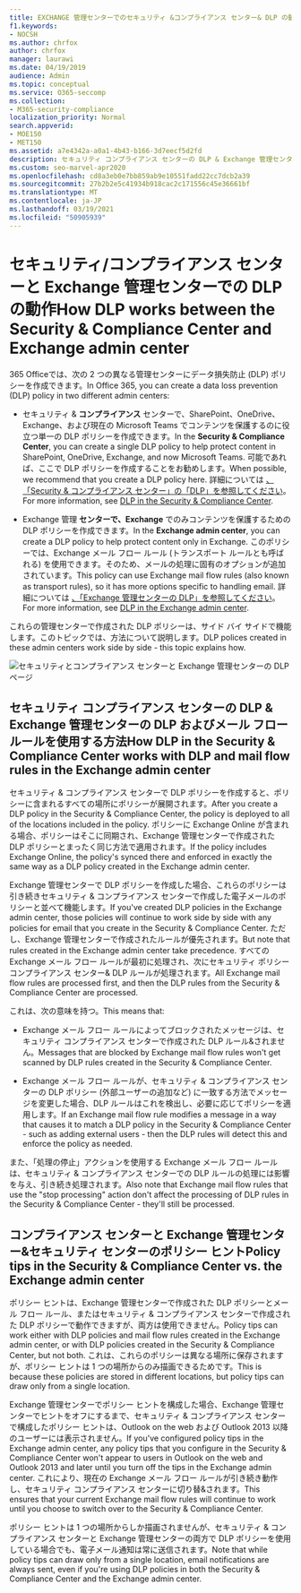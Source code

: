 ```yaml
---
title: EXCHANGE 管理センターでのセキュリティ &コンプライアンス センター& DLP の動作
f1.keywords:
- NOCSH
ms.author: chrfox
author: chrfox
manager: laurawi
ms.date: 04/19/2019
audience: Admin
ms.topic: conceptual
ms.service: O365-seccomp
ms.collection:
- M365-security-compliance
localization_priority: Normal
search.appverid:
- MOE150
- MET150
ms.assetid: a7e4342a-a0a1-4b43-b166-3d7eecf5d2fd
description: セキュリティ コンプライアンス センターの DLP & Exchange 管理センターの DLP およびメール フロー ルール (トランスポート ルール) を使用する方法について説明します。
ms.custom: seo-marvel-apr2020
ms.openlocfilehash: cd8a3eb0e7bb859ab9e10551fadd22cc7dcb2a39
ms.sourcegitcommit: 27b2b2e5c41934b918cac2c171556c45e36661bf
ms.translationtype: MT
ms.contentlocale: ja-JP
ms.lasthandoff: 03/19/2021
ms.locfileid: "50905939"
---
```

# <a name="how-dlp-works-between-the-security--compliance-center-and-exchange-admin-center"></a><span data-ttu-id="5bfb9-103">セキュリティ/コンプライアンス センターと Exchange 管理センターでの DLP の動作</span><span class="sxs-lookup"><span data-stu-id="5bfb9-103">How DLP works between the Security & Compliance Center and Exchange admin center</span></span>

<span data-ttu-id="5bfb9-104">365 Officeでは、次の 2 つの異なる管理センターにデータ損失防止 (DLP) ポリシーを作成できます。</span><span class="sxs-lookup"><span data-stu-id="5bfb9-104">In Office 365, you can create a data loss prevention (DLP) policy in two different admin centers:</span></span>
  
- <span data-ttu-id="5bfb9-105">セキュリティ & **コンプライアンス** センターで、SharePoint、OneDrive、Exchange、および現在の Microsoft Teams でコンテンツを保護するのに役立つ単一の DLP ポリシーを作成できます。</span><span class="sxs-lookup"><span data-stu-id="5bfb9-105">In the **Security & Compliance Center**, you can create a single DLP policy to help protect content in SharePoint, OneDrive, Exchange, and now Microsoft Teams.</span></span> <span data-ttu-id="5bfb9-106">可能であれば、ここで DLP ポリシーを作成することをお勧めします。</span><span class="sxs-lookup"><span data-stu-id="5bfb9-106">When possible, we recommend that you create a DLP policy here.</span></span> <span data-ttu-id="5bfb9-107">詳細については [、「Security & コンプライアンス センター」の「DLP」を参照してください](data-loss-prevention-policies.md)。</span><span class="sxs-lookup"><span data-stu-id="5bfb9-107">For more information, see [DLP in the Security & Compliance Center](data-loss-prevention-policies.md).</span></span>
    
- <span data-ttu-id="5bfb9-108">Exchange 管理 **センターで、Exchange** でのみコンテンツを保護するための DLP ポリシーを作成できます。</span><span class="sxs-lookup"><span data-stu-id="5bfb9-108">In the **Exchange admin center**, you can create a DLP policy to help protect content only in Exchange.</span></span> <span data-ttu-id="5bfb9-109">このポリシーでは、Exchange メール フロー ルール (トランスポート ルールとも呼ばれる) を使用できます。そのため、メールの処理に固有のオプションが追加されています。</span><span class="sxs-lookup"><span data-stu-id="5bfb9-109">This policy can use Exchange mail flow rules (also known as transport rules), so it has more options specific to handling email.</span></span> <span data-ttu-id="5bfb9-110">詳細については [、「Exchange 管理センターの DLP」を参照してください](/exchange/security-and-compliance/data-loss-prevention/data-loss-prevention)。</span><span class="sxs-lookup"><span data-stu-id="5bfb9-110">For more information, see [DLP in the Exchange admin center](/exchange/security-and-compliance/data-loss-prevention/data-loss-prevention).</span></span>
    
<span data-ttu-id="5bfb9-111">これらの管理センターで作成された DLP ポリシーは、サイド バイ サイドで機能します。このトピックでは、方法について説明します。</span><span class="sxs-lookup"><span data-stu-id="5bfb9-111">DLP polices created in these admin centers work side by side - this topic explains how.</span></span>
  
![セキュリティとコンプライアンス センターと Exchange 管理センターの DLP ページ](../media/d3eaa7e7-3b16-457b-bd9c-26707f7b584f.png)
  
## <a name="how-dlp-in-the-security--compliance-center-works-with-dlp-and-mail-flow-rules-in-the-exchange-admin-center"></a><span data-ttu-id="5bfb9-113">セキュリティ コンプライアンス センターの DLP & Exchange 管理センターの DLP およびメール フロー ルールを使用する方法</span><span class="sxs-lookup"><span data-stu-id="5bfb9-113">How DLP in the Security & Compliance Center works with DLP and mail flow rules in the Exchange admin center</span></span>

<span data-ttu-id="5bfb9-114">セキュリティ & コンプライアンス センターで DLP ポリシーを作成すると、ポリシーに含まれるすべての場所にポリシーが展開されます。</span><span class="sxs-lookup"><span data-stu-id="5bfb9-114">After you create a DLP policy in the Security & Compliance Center, the policy is deployed to all of the locations included in the policy.</span></span> <span data-ttu-id="5bfb9-115">ポリシーに Exchange Online が含まれる場合、ポリシーはそこに同期され、Exchange 管理センターで作成された DLP ポリシーとまったく同じ方法で適用されます。</span><span class="sxs-lookup"><span data-stu-id="5bfb9-115">If the policy includes Exchange Online, the policy's synced there and enforced in exactly the same way as a DLP policy created in the Exchange admin center.</span></span> 
  
<span data-ttu-id="5bfb9-116">Exchange 管理センターで DLP ポリシーを作成した場合、これらのポリシーは引き続きセキュリティ & コンプライアンス センターで作成した電子メールのポリシーと並べて機能します。</span><span class="sxs-lookup"><span data-stu-id="5bfb9-116">If you've created DLP policies in the Exchange admin center, those policies will continue to work side by side with any policies for email that you create in the Security & Compliance Center.</span></span> <span data-ttu-id="5bfb9-117">ただし、Exchange 管理センターで作成されたルールが優先されます。</span><span class="sxs-lookup"><span data-stu-id="5bfb9-117">But note that rules created in the Exchange admin center take precedence.</span></span> <span data-ttu-id="5bfb9-118">すべての Exchange メール フロー ルールが最初に処理され、次にセキュリティ ポリシーコンプライアンス センター& DLP ルールが処理されます。</span><span class="sxs-lookup"><span data-stu-id="5bfb9-118">All Exchange mail flow rules are processed first, and then the DLP rules from the Security & Compliance Center are processed.</span></span>
  
<span data-ttu-id="5bfb9-119">これは、次の意味を持つ。</span><span class="sxs-lookup"><span data-stu-id="5bfb9-119">This means that:</span></span>
  
- <span data-ttu-id="5bfb9-120">Exchange メール フロー ルールによってブロックされたメッセージは、セキュリティ コンプライアンス センターで作成された DLP ルール&されません。</span><span class="sxs-lookup"><span data-stu-id="5bfb9-120">Messages that are blocked by Exchange mail flow rules won't get scanned by DLP rules created in the Security & Compliance Center.</span></span>
    
- <span data-ttu-id="5bfb9-121">Exchange メール フロー ルールが、セキュリティ & コンプライアンス センターの DLP ポリシー (外部ユーザーの追加など) に一致する方法でメッセージを変更した場合、DLP ルールはこれを検出し、必要に応じてポリシーを適用します。</span><span class="sxs-lookup"><span data-stu-id="5bfb9-121">If an Exchange mail flow rule modifies a message in a way that causes it to match a DLP policy in the Security & Compliance Center - such as adding external users - then the DLP rules will detect this and enforce the policy as needed.</span></span>
    
<span data-ttu-id="5bfb9-122">また、「処理の停止」アクションを使用する Exchange メール フロー ルールは、セキュリティ & コンプライアンス センターでの DLP ルールの処理には影響を与え、引き続き処理されます。</span><span class="sxs-lookup"><span data-stu-id="5bfb9-122">Also note that Exchange mail flow rules that use the "stop processing" action don't affect the processing of DLP rules in the Security & Compliance Center - they'll still be processed.</span></span>
  
## <a name="policy-tips-in-the-security--compliance-center-vs-the-exchange-admin-center"></a><span data-ttu-id="5bfb9-123">コンプライアンス センターと Exchange 管理センター&セキュリティ センターのポリシー ヒント</span><span class="sxs-lookup"><span data-stu-id="5bfb9-123">Policy tips in the Security & Compliance Center vs. the Exchange admin center</span></span>

<span data-ttu-id="5bfb9-124">ポリシー ヒントは、Exchange 管理センターで作成された DLP ポリシーとメール フロー ルール、またはセキュリティ & コンプライアンス センターで作成された DLP ポリシーで動作できますが、両方は使用できません。</span><span class="sxs-lookup"><span data-stu-id="5bfb9-124">Policy tips can work either with DLP policies and mail flow rules created in the Exchange admin center, or with DLP policies created in the Security & Compliance Center, but not both.</span></span> <span data-ttu-id="5bfb9-125">これは、これらのポリシーは異なる場所に保存されますが、ポリシー ヒントは 1 つの場所からのみ描画できるためです。</span><span class="sxs-lookup"><span data-stu-id="5bfb9-125">This is because these policies are stored in different locations, but policy tips can draw only from a single location.</span></span>
  
<span data-ttu-id="5bfb9-126">Exchange 管理センターでポリシー ヒントを構成した場合、Exchange 管理センターでヒントをオフにするまで、セキュリティ & コンプライアンス センターで構成したポリシー ヒントは、Outlook on the web および Outlook 2013 以降のユーザーには表示されません。</span><span class="sxs-lookup"><span data-stu-id="5bfb9-126">If you've configured policy tips in the Exchange admin center, any policy tips that you configure in the Security & Compliance Center won't appear to users in Outlook on the web and Outlook 2013 and later until you turn off the tips in the Exchange admin center.</span></span> <span data-ttu-id="5bfb9-127">これにより、現在の Exchange メール フロー ルールが引き続き動作し、セキュリティ コンプライアンス センターに切り替&されます。</span><span class="sxs-lookup"><span data-stu-id="5bfb9-127">This ensures that your current Exchange mail flow rules will continue to work until you choose to switch over to the Security & Compliance Center.</span></span>
  
<span data-ttu-id="5bfb9-128">ポリシー ヒントは 1 つの場所からしか描画されませんが、セキュリティ & コンプライアンス センターと Exchange 管理センターの両方で DLP ポリシーを使用している場合でも、電子メール通知は常に送信されます。</span><span class="sxs-lookup"><span data-stu-id="5bfb9-128">Note that while policy tips can draw only from a single location, email notifications are always sent, even if you're using DLP policies in both the Security & Compliance Center and the Exchange admin center.</span></span>
